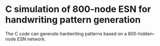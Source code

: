 # C simulation of 800-node ESN for handwriting pattern generation

The C code can generate hardwriting patterns based on a 800-hidden-node ESN network.
